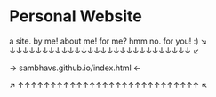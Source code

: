 # Personal Website
a site. by me! about me! for me? hmm no. for you! :)
↘ ↓↓↓↓↓↓↓↓↓↓↓↓↓↓↓↓↓↓↓↓↓↓↓↓↓↓↓↓ ↙


→ sambhavs.github.io/index.html ←


↗ ↑↑↑↑↑↑↑↑↑↑↑↑↑↑↑↑↑↑↑↑↑↑↑↑↑↑↑↑ ↖
